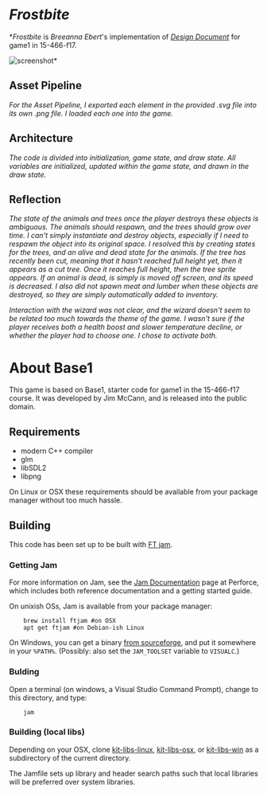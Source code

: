# *Frostbite*

**Frostbite* is *Breeanna Ebert*'s implementation of [*Design Document*](http://graphics.cs.cmu.edu/courses/15-466-f17/game1-designs/rmukunda/) for game1 in 15-466-f17.

![screenshot](https://raw.githubusercontent.com/username/projectname/branch/path/to/img.png)*

## Asset Pipeline

*For the Asset Pipeline, I exported each element in the provided .svg file into its own .png file. I loaded each one into the game.*

## Architecture

*The code is divided into initialization, game state, and draw state. All variables are initialized, updated within the game state, and drawn in the draw state.*

## Reflection

*The state of the animals and trees once the player destroys these objects is ambiguous. The animals should respawn, and the trees should grow over time. I can't simply instantiate and destroy objects, especially if I need to respawn the object into its original space.
I resolved this by creating states for the trees, and an alive and dead state for the animals. If the tree has recently been cut, meaning that it hasn't reached full height yet, then it appears as a cut tree. Once it reaches full height, then the tree sprite appears. If an animal is dead, is simply is moved off screen, and its speed is decreased.
I also did not spawn meat and lumber when these objects are destroyed, so they are simply automatically added to inventory.*

*Interaction with the wizard was not clear, and the wizard doesn't seem to be related too much towards the theme of the game. I wasn't sure if the player receives both a health boost and slower temperature decline, or whether the player had to choose one. I chose to activate both.*


# About Base1

This game is based on Base1, starter code for game1 in the 15-466-f17 course. It was developed by Jim McCann, and is released into the public domain.

## Requirements

 - modern C++ compiler
 - glm
 - libSDL2
 - libpng

On Linux or OSX these requirements should be available from your package manager without too much hassle.

## Building

This code has been set up to be built with [FT jam](https://www.freetype.org/jam/).

### Getting Jam

For more information on Jam, see the [Jam Documentation](https://www.perforce.com/documentation/jam-documentation) page at Perforce, which includes both reference documentation and a getting started guide.

On unixish OSs, Jam is available from your package manager:
```
	brew install ftjam #on OSX
	apt get ftjam #on Debian-ish Linux
```

On Windows, you can get a binary [from sourceforge](https://sourceforge.net/projects/freetype/files/ftjam/2.5.2/ftjam-2.5.2-win32.zip/download),
and put it somewhere in your `%PATH%`.
(Possibly: also set the `JAM_TOOLSET` variable to `VISUALC`.)

### Bulding
Open a terminal (on windows, a Visual Studio Command Prompt), change to this directory, and type:
```
	jam
```

### Building (local libs)

Depending on your OSX, clone 
[kit-libs-linux](https://github.com/ixchow/kit-libs-linux),
[kit-libs-osx](https://github.com/ixchow/kit-libs-osx),
or [kit-libs-win](https://github.com/ixchow/kit-libs-win)
as a subdirectory of the current directory.

The Jamfile sets up library and header search paths such that local libraries will be preferred over system libraries.

